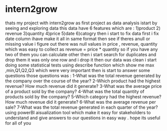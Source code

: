 # intern2grow
thats my project with intern2grow as first project as data analysis istart by seeing and exploring data this data have 6 features which are :
1)product
2) revenue
3)quantity
4)price
5)date
6)catogry
then i start to fix data first i fix date column  ihave make it all in same format 
then see if theres anull or missing value i figure out there was null values in price , revenue, quantity which was easy to collect as revenue = price * quantity so if you have any two of them you can calculate other
then i start search for duplicates and drop them it was only one row and i drop it 
then our data was clean 
i start doing some statistical tests using describe function which show me max ,min,Q1,Q2,Q3 which were very important 
then is start to answer some questions those questions was :
1-What was the total revenue generated by the company over the course of the year?
2-Which product had the highest revenue? How much revenue did it generate?
3-What was the average price of a product sold by the company?
4-What was the total quantity of products sold by the company?
5-Which category had the highest revenue? How much revenue did it generate?
6-What was the average revenue per sale?
7-What was the total revenue generated in each quarter of the year?
using powerBI aisualization tool which make it easy for stakeholders to understand and give answers to our questions in easy way .
hope its useful for all of you 
